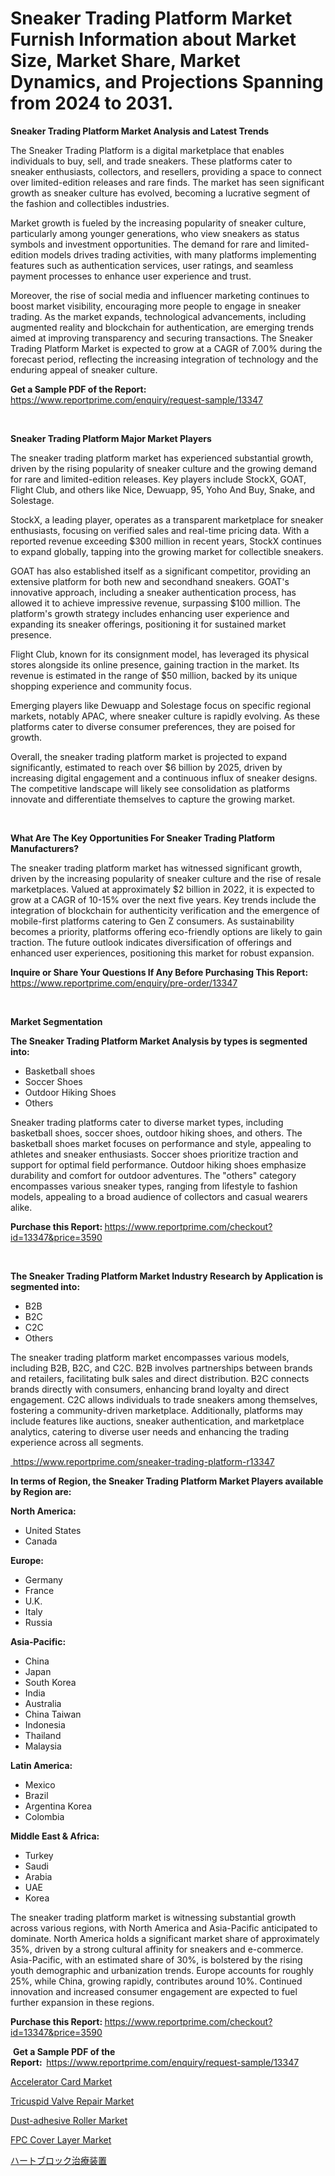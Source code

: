 <p><h1>Sneaker Trading Platform Market Furnish Information about Market Size, Market Share, Market Dynamics, and Projections Spanning from 2024 to 2031.</h1></p><p><strong>Sneaker Trading Platform Market Analysis and Latest Trends</strong></p>
<p><p>The Sneaker Trading Platform is a digital marketplace that enables individuals to buy, sell, and trade sneakers. These platforms cater to sneaker enthusiasts, collectors, and resellers, providing a space to connect over limited-edition releases and rare finds. The market has seen significant growth as sneaker culture has evolved, becoming a lucrative segment of the fashion and collectibles industries.</p><p>Market growth is fueled by the increasing popularity of sneaker culture, particularly among younger generations, who view sneakers as status symbols and investment opportunities. The demand for rare and limited-edition models drives trading activities, with many platforms implementing features such as authentication services, user ratings, and seamless payment processes to enhance user experience and trust.</p><p>Moreover, the rise of social media and influencer marketing continues to boost market visibility, encouraging more people to engage in sneaker trading. As the market expands, technological advancements, including augmented reality and blockchain for authentication, are emerging trends aimed at improving transparency and securing transactions. The Sneaker Trading Platform Market is expected to grow at a CAGR of 7.00% during the forecast period, reflecting the increasing integration of technology and the enduring appeal of sneaker culture.</p></p>
<p><strong>Get a Sample PDF of the Report:&nbsp;</strong> <a href="https://www.reportprime.com/enquiry/request-sample/13347">https://www.reportprime.com/enquiry/request-sample/13347</a></p>
<p>&nbsp;</p>
<p><strong>Sneaker Trading Platform Major Market Players</strong></p>
<p><p>The sneaker trading platform market has experienced substantial growth, driven by the rising popularity of sneaker culture and the growing demand for rare and limited-edition releases. Key players include StockX, GOAT, Flight Club, and others like Nice, Dewuapp, 95, Yoho And Buy, Snake, and Solestage. </p><p>StockX, a leading player, operates as a transparent marketplace for sneaker enthusiasts, focusing on verified sales and real-time pricing data. With a reported revenue exceeding $300 million in recent years, StockX continues to expand globally, tapping into the growing market for collectible sneakers.</p><p>GOAT has also established itself as a significant competitor, providing an extensive platform for both new and secondhand sneakers. GOAT's innovative approach, including a sneaker authentication process, has allowed it to achieve impressive revenue, surpassing $100 million. The platform's growth strategy includes enhancing user experience and expanding its sneaker offerings, positioning it for sustained market presence.</p><p>Flight Club, known for its consignment model, has leveraged its physical stores alongside its online presence, gaining traction in the market. Its revenue is estimated in the range of $50 million, backed by its unique shopping experience and community focus.</p><p>Emerging players like Dewuapp and Solestage focus on specific regional markets, notably APAC, where sneaker culture is rapidly evolving. As these platforms cater to diverse consumer preferences, they are poised for growth.</p><p>Overall, the sneaker trading platform market is projected to expand significantly, estimated to reach over $6 billion by 2025, driven by increasing digital engagement and a continuous influx of sneaker designs. The competitive landscape will likely see consolidation as platforms innovate and differentiate themselves to capture the growing market.</p></p>
<p>&nbsp;</p>
<p><strong>What Are The Key Opportunities For Sneaker Trading Platform Manufacturers?</strong></p>
<p><p>The sneaker trading platform market has witnessed significant growth, driven by the increasing popularity of sneaker culture and the rise of resale marketplaces. Valued at approximately $2 billion in 2022, it is expected to grow at a CAGR of 10-15% over the next five years. Key trends include the integration of blockchain for authenticity verification and the emergence of mobile-first platforms catering to Gen Z consumers. As sustainability becomes a priority, platforms offering eco-friendly options are likely to gain traction. The future outlook indicates diversification of offerings and enhanced user experiences, positioning this market for robust expansion.</p></p>
<p><strong>Inquire or Share Your Questions If Any Before Purchasing This Report:</strong> <a href="https://www.reportprime.com/enquiry/pre-order/13347">https://www.reportprime.com/enquiry/pre-order/13347</a></p>
<p>&nbsp;</p>
<p><strong>Market Segmentation</strong></p>
<p><strong>The Sneaker Trading Platform Market Analysis by types is segmented into:</strong></p>
<p><ul><li>Basketball shoes</li><li>Soccer Shoes</li><li>Outdoor Hiking Shoes</li><li>Others</li></ul></p>
<p><p>Sneaker trading platforms cater to diverse market types, including basketball shoes, soccer shoes, outdoor hiking shoes, and others. The basketball shoes market focuses on performance and style, appealing to athletes and sneaker enthusiasts. Soccer shoes prioritize traction and support for optimal field performance. Outdoor hiking shoes emphasize durability and comfort for outdoor adventures. The "others" category encompasses various sneaker types, ranging from lifestyle to fashion models, appealing to a broad audience of collectors and casual wearers alike.</p></p>
<p><strong>Purchase this Report:&nbsp;</strong><a href="https://www.reportprime.com/checkout?id=13347&price=3590">https://www.reportprime.com/checkout?id=13347&price=3590</a></p>
<p>&nbsp;</p>
<p><strong>The Sneaker Trading Platform Market Industry Research by Application is segmented into:</strong></p>
<p><ul><li>B2B</li><li>B2C</li><li>C2C</li><li>Others</li></ul></p>
<p><p>The sneaker trading platform market encompasses various models, including B2B, B2C, and C2C. B2B involves partnerships between brands and retailers, facilitating bulk sales and direct distribution. B2C connects brands directly with consumers, enhancing brand loyalty and direct engagement. C2C allows individuals to trade sneakers among themselves, fostering a community-driven marketplace. Additionally, platforms may include features like auctions, sneaker authentication, and marketplace analytics, catering to diverse user needs and enhancing the trading experience across all segments.</p></p>
<p><a href="https://www.reportprime.com/sneaker-trading-platform-r13347">&nbsp;https://www.reportprime.com/sneaker-trading-platform-r13347</a></p>
<p><strong>In terms of Region, the Sneaker Trading Platform Market Players available by Region are:</strong></p>
<p>
    <p> <strong> North America: </strong>
        <ul>
            <li>United States</li>
            <li>Canada</li>
        </ul>
        </p> 
    <p> <strong> Europe: </strong>
        <ul>
            <li>Germany</li>
            <li>France</li>
            <li>U.K.</li>
            <li>Italy</li>
            <li>Russia</li>
        </ul>
        </p> 
    <p> <strong> Asia-Pacific: </strong>
        <ul>
            <li>China</li>
            <li>Japan</li>
            <li>South Korea</li>
            <li>India</li>
            <li>Australia</li>
            <li>China Taiwan</li>
            <li>Indonesia</li>
            <li>Thailand</li>
            <li>Malaysia</li>
        </ul>
        </p> 
    <p> <strong> Latin America: </strong>
        <ul>
            <li>Mexico</li>
            <li>Brazil</li>
            <li>Argentina Korea</li>
            <li>Colombia</li>
        </ul>
        </p> 
    <p> <strong> Middle East & Africa: </strong>
        <ul>
            <li>Turkey</li>
            <li>Saudi</li>
            <li>Arabia</li>
            <li>UAE</li>
            <li>Korea</li>
        </ul>
    </p>
    </p>
<p><p>The sneaker trading platform market is witnessing substantial growth across various regions, with North America and Asia-Pacific anticipated to dominate. North America holds a significant market share of approximately 35%, driven by a strong cultural affinity for sneakers and e-commerce. Asia-Pacific, with an estimated share of 30%, is bolstered by the rising youth demographic and urbanization trends. Europe accounts for roughly 25%, while China, growing rapidly, contributes around 10%. Continued innovation and increased consumer engagement are expected to fuel further expansion in these regions.</p></p>
<p><strong>Purchase this Report: </strong><a href="https://www.reportprime.com/checkout?id=13347&price=3590">https://www.reportprime.com/checkout?id=13347&price=3590</a></p>
<p>&nbsp;<strong>Get a Sample PDF of the Report:&nbsp;&nbsp;</strong><a href="https://www.reportprime.com/enquiry/request-sample/13347">https://www.reportprime.com/enquiry/request-sample/13347</a></p>
<p><strong></strong></p>
<p><p><a href="https://www.linkedin.com/pulse/market-trends-global-accelerator-card-forecast-analysis-2024-yompe?trackingId=CLv5rVUsSM%2B7R2ObTYB2bQ%3D%3D">Accelerator Card Market</a></p><p><a href="https://github.com/GroverBarry/Market-Research-Report-List-7/blob/main/tricuspid-valve-repair-market.md">Tricuspid Valve Repair Market</a></p><p><a href="https://medium.com/@flaviobaku134/the-market-for-dust-adhesive-roller-market-is-examined-in-this-report-along-with-the-factors-3b701451c6c7?postPublishedType=initial">Dust-adhesive Roller Market</a></p><p><a href="https://medium.com/@flaviobaku134/market-insights-global-fpc-cover-layer-market-forecast-and-innovation-trends-2024-2031-330a29a384b2?postPublishedType=initial">FPC Cover Layer Market</a></p><p><a href="https://medium.com/@shepardelmer/heart-blocks-treatment-devices-market-%E3%81%AE%E3%82%B0%E3%83%AD%E3%83%BC%E3%83%90%E3%83%AB%E5%B8%82%E5%A0%B4%E6%A6%82%E8%A6%81%E3%81%AF-%E4%B8%96%E7%95%8C%E3%81%8A%E3%82%88%E3%81%B3%E4%B8%BB%E8%A6%81%E5%B8%82%E5%A0%B4%E3%81%AB%E3%81%8A%E3%81%91%E3%82%8B%E6%A5%AD%E7%95%8C%E3%81%AB%E5%BD%B1%E9%9F%BF%E3%82%92%E4%B8%8E%E3%81%88%E3%82%8B%E4%B8%BB%E8%A6%81%E3%81%AA%E3%83%88%E3%83%AC%E3%83%B3%E3%83%89%E3%81%AB%E3%81%A4%E3%81%84%E3%81%A6-%E7%8B%AC%E8%87%AA%E3%81%AE%E8%A6%96%E7%82%B9%E3%82%92%E6%8F%90%E4%BE%9B%E3%81%97%E3%81%BE%E3%81%99-2e7f39b38376">ハートブロック治療装置</a></p></p>
